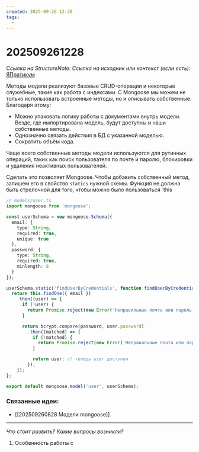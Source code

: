 ```yaml
---
created: 2025-09-26 12:28
tags:
  -
---
```

# 202509261228
*Ссылка на StructureNote:*
*Ссылка на исходник или контекст (если есть):* [ЯПратикум](https://practicum.yandex.ru/learn/backend-nodejs/courses/16b47298-e20d-4fde-9619-1ab305039a00/sprints/564238/topics/a4928f0d-5f69-4053-bea3-fa90d3a2a89f/lessons/439af0bf-e5a0-40f7-ab37-83313c9ea723/)

Методы модели реализуют базовые CRUD-операции и некоторые служебные, такие как работа с индексами. С Mongoose мы можем не только использовать встроенные методы, но и описывать собственные. Благодаря этому:

- Можно упаковать логику работы с документами внутрь модели. Везде, где импортирована модель, будут доступны и наши собственные методы.
- Однозначно связать действия в БД с указанной моделью.
- Сократить объём кода.

Чаще всего собственные методы модели используются для рутинных операций, таких как поиск пользователя по почте и паролю, блокировки и удаления неактивных пользователей.

Сделать это позволяет Mongoose. Чтобы добавить собственный метод, запишем его в свойство `statics` нужной схемы. Функция не должна быть стрелочной для того, чтобы можно было пользоваться  `this

```ts
// models/user.ts
import mongoose from 'mongoose';

const userSchema = new mongoose.Schema({
  email: {
    type: String,
    required: true,
    unique: true
  },
  password: {
    type: String,
    required: true,
    minlength: 8
  }
});

userSchema.static('findUserByCredentials', function findUserByCredentials(email: string, password: string) {
  return this.findOne({ email })
    .then((user) => {
      if (!user) {
        return Promise.reject(new Error('Неправильные почта или пароль'));
      }

      return bcrypt.compare(password, user.password)
        .then((matched) => {
          if (!matched) {
            return Promise.reject(new Error('Неправильные почта или пароль'));
          }

          return user; // теперь user доступен
        });
    });
};

export default mongoose.model('user', userSchema);
```
### Связанные идеи:
* [[202509260828 Модели mongoose]]
---

*Что стоит развить? Какие вопросы возникли?*
1) Особенность работы с